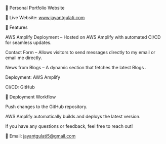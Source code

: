🚀 Personal Portfolio Website

🔗 Live Website: www.jayantgulati.com

📌 Features

AWS Amplify Deployment – Hosted on AWS Amplify with automated CI/CD for seamless updates.

Contact Form – Allows visitors to send messages directly to my email or email me directly.

News from Blogs – A dynamic section that fetches the latest Blogs .

Deployment: AWS Amplify

CI/CD: GitHub 

🚀 Deployment Workflow

Push changes to the GitHub repository.

AWS Amplify automatically builds and deploys the latest version.

If you have any questions or feedback, feel free to reach out!

📧 Email: jayantgulati5@gmail.com